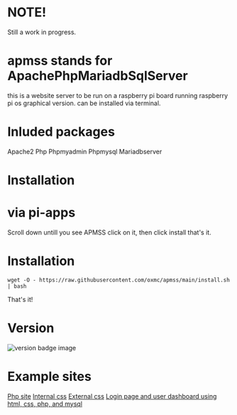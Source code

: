# NOTE!
Still a work in progress.
# apmss stands for ApachePhpMariadbSqlServer
this is a website server to be run on a raspberry pi board running raspberry pi os graphical version.
can be installed via <!-- Botspot's pi-apps <a class="github-button" href="https://github.com/Botspot/pi-apps" data-icon="logo.jpg" aria-label="link">Here</a> or --> terminal.
# Inluded packages
Apache2 Php Phpmyadmin Phpmysql Mariadbserver
# Installation
# via pi-apps
Scroll down untill you see APMSS click on it, then click install that's it.
# Installation
```
wget -O - https://raw.githubusercontent.com/oxmc/apmss/main/install.sh | bash
```
That's it!
# Version
![version badge image](https://img.shields.io/badge/version-beta-brightgreen)
# Example sites
<a class="github-button" href="https://github.com/oxmc/apmss/examples/php/echobrowsertype.php" data-icon="logo.jpg" aria-label="link">Php site</a>
<a class="github-button" href="https://github.com/oxmc/apmss/examples/css/internalcss.html" data-icon="logo.jpg" aria-label="link">Internal css</a>
<a class="github-button" href="https://github.com/oxmc/apmss/examples/css/externalcss.html" data-icon="logo.jpg" aria-label="link">External css</a>
<a class="github-button" href="https://github.com/oxmc/apmss/examples/database/.html" data-icon="logo.jpg" aria-label="link">Login page and user dashboard using html, css, php, and mysql</a>
